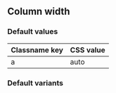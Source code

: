 ## Column width

<!-- <values.columnWidth> -->
### Default values
|Classname key|CSS value|
|-------------|---------|
|a            |auto     |

<!-- </values.columnWidth> -->

<!-- <variants.columnWidth> -->
### Default variants

<!-- </variants.columnWidth> -->